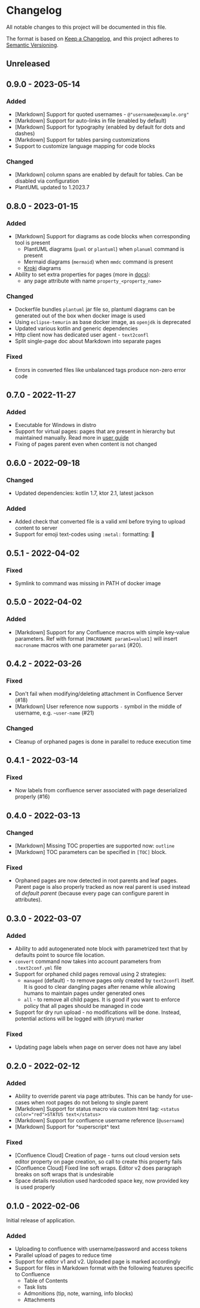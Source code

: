 # Changelog

All notable changes to this project will be documented in this file.

The format is based on [Keep a Changelog](https://keepachangelog.com/en/1.0.0/), and this project adheres
to [Semantic Versioning](https://semver.org/spec/v2.0.0.html).

## Unreleased

## 0.9.0 - 2023-05-14

### Added

* \[Markdown] Support for quoted usernames - `@"username@example.org"`
* \[Markdown] Support for auto-links in file (enabled by default)
* \[Markdown] Support for typography (enabled by default for dots and dashes)
* \[Markdown] Support for tables parsing customizations
* Support to customize language mapping for code blocks

### Changed

* \[Markdown] column spans are enabled by default for tables. Can be disabled via configuration
* PlantUML updated to 1.2023.7

## 0.8.0 - 2023-01-15

### Added

* \[Markdown] Support for diagrams as code blocks when corresponding tool is present
    * PlantUML diagrams (`puml` or `plantuml`) when `planuml` command is present
    * Mermaid diagrams (`mermaid`) when `mmdc` command is present
    * [Kroki](https://kroki.io) diagrams
* Ability to set extra properties for pages (more in [docs](./docs/user-guide/page-attributes.md#page-properties)):
    * any page attribute with name `property_<property_name>`

### Changed

* Dockerfile bundles `plantuml` jar file so, plantuml diagrams can be generated out of the box when docker image is used
* Using `eclipse-temurin` as base docker image, as `openjdk` is deprecated
* Updated various kotlin and generic dependencies
* Http client now has dedicated user agent - `text2confl`
* Split single-page doc about Markdown into separate pages

### Fixed

* Errors in converted files like unbalanced tags produce non-zero error code

## 0.7.0 - 2022-11-27

### Added

* Executable for Windows in distro
* Support for virtual pages: pages that are present in hierarchy but maintained manually. Read more
  in [user guide](docs/user-guide/virtual-pages.md)
* Fixing of pages parent even when content is not changed

## 0.6.0 - 2022-09-18

### Changed

* Updated dependencies: kotlin 1.7, ktor 2.1, latest jackson

### Added

* Added check that converted file is a valid xml before trying to upload content to server
* Support for emoji text-codes using `:metal:` formatting: :metal:

## 0.5.1 - 2022-04-02

### Fixed

* Symlink to command was missing in PATH of docker image

## 0.5.0 - 2022-04-02

### Added

* \[Markdown] Support for any Confluence macros with simple key-value parameters. Ref with
  format `[MACRONAME param1=value1]`
  will insert `macroname` macros with one parameter `param1` (#20).

## 0.4.2 - 2022-03-26

### Fixed

* Don't fail when modifying/deleting attachment in Confluence Server (#18)
* \[Markdown] User reference now supports `-` symbol in the middle of username, e.g. `~user-name` (#21)

### Changed

* Cleanup of orphaned pages is done in parallel to reduce execution time

## 0.4.1 - 2022-03-14

### Fixed

* Now labels from confluence server associated with page deserialized properly (#16)

## 0.4.0 - 2022-03-13

### Changed

* \[Markdown] Missing TOC properties are supported now: `outline`
* \[Markdown] TOC parameters can be specified in `[TOC]` block.

### Fixed

* Orphaned pages are now detected in root parents and leaf pages. Parent page is also properly tracked as now real
  parent is used instead of *default parent* (because every page can configure parent in attributes).

## 0.3.0 - 2022-03-07

### Added

* Ability to add autogenerated note block with parametrized text that by defaults point to source file location.
* `convert` command now takes into account parameters from `.text2conf.yml` file
* Support for orphaned child pages removal using 2 strategies:
    * `managed` (default) - to remove pages only created by `text2confl` itself. It is good to clear dangling pages
      after rename while allowing humans to maintain pages under generated ones
    * `all` - to remove all child pages. It is good if you want to enforce policy that all pages should be managed in
      code
* Support for dry run upload - no modifications will be done. Instead, potential actions will be logged with (dryrun)
  marker

### Fixed

* Updating page labels when page on server does not have any label

## 0.2.0 - 2022-02-12

### Added

* Ability to override parent via page attributes. This can be handy for use-cases when root pages do not belong to
  single parent
* \[Markdown] Support for status macro via custom html tag: `<status color="red">STATUS text</status>`
* \[Markdown] Support for confluence username reference (`@username`)
* \[Markdown] Support for ^superscript^ text

### Fixed

* \[Confluence Cloud] Creation of page - turns out cloud version sets editor property on page creation, so call to
  create this property fails
* \[Confluence Cloud] Fixed line soft wraps. Editor v2 does paragraph breaks on soft wraps that is undesirable
* Space details resolution used hardcoded space key, now provided key is used properly

## 0.1.0 - 2022-02-06

Initial release of application.

### Added

* Uploading to confluence with username/password and access tokens
* Parallel upload of pages to reduce time
* Support for editor v1 and v2. Uploaded page is marked accordingly
* Support for files in Markdown format with the following features specific to Confluence
    * Table of Contents
    * Task lists
    * Admonitions (tip, note, warning, info blocks)
    * Attachments
